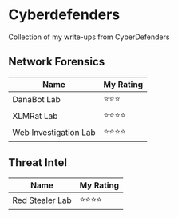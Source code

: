 # Cyberdefenders

Collection of my write-ups from CyberDefenders

## Network Forensics

| Name | My Rating 
|----------|----------
| DanaBot Lab | ⭐⭐⭐
| XLMRat Lab  | ⭐⭐⭐⭐
| Web Investigation Lab | ⭐⭐⭐⭐

## Threat Intel

| Name | My Rating
|----------|----------
| Red Stealer Lab | ⭐⭐⭐⭐

